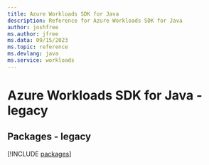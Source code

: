 ```yaml
---
title: Azure Workloads SDK for Java
description: Reference for Azure Workloads SDK for Java
author: joshfree
ms.author: jfree
ms.data: 09/15/2023
ms.topic: reference
ms.devlang: java
ms.service: workloads
---
```

# Azure Workloads SDK for Java - legacy
## Packages - legacy
[!INCLUDE [packages](workloads-index.md)]